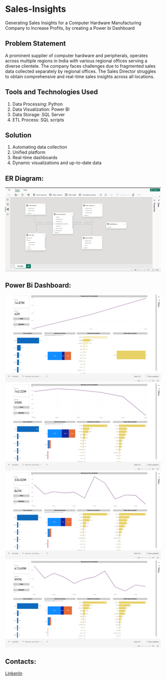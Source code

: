 # Sales-Insights
Generating Sales Insights for a Computer Hardware Manufacturing Company to Increase Profits, by creating a Power bi Dashboard

## Problem Statement
A prominent supplier of computer hardware and peripherals, operates across multiple regions in India with various regional offices serving a diverse clientele. The company faces challenges due to fragmented sales data collected separately by regional offices. The Sales Director struggles to obtain comprehensive and real-time sales insights across all locations.

## Tools and Technologies Used
1. Data Processing: Python 
2. Data Visualization: Power BI
3. Data Storage: SQL Server 
4. ETL Process: SQL scripts 

## Solution
1. Automating data collection
2. Unified platform
3. Real-time dashboards
4. Dynamic visualizations and up-to-date data

## ER Diagram:
![image alt](https://github.com/aafreenmo/Sales-Insights/blob/f99713a4ecf15ba7e459496c1ab783aba72c3a6e/Images/Screenshot%20(10).png)

## Power Bi Dashboard:
![image alt](https://github.com/aafreenmo/Sales-Insights/blob/de75dcf988a5391a88d80d6d369e03500dc444e6/Images/Screenshot%20(9).png)
![image alt](https://github.com/aafreenmo/Sales-Insights/blob/3f5aa49064bce7297ebf3eb340158dd66060b3d8/Images/Screenshot%20(8).png)
![image alt](https://github.com/aafreenmo/Sales-Insights/blob/675ecb9ce6a2f9907d61f0166c3c463331388789/Images/Screenshot%20(7).png)
![image alt](https://github.com/aafreenmo/Sales-Insights/blob/57757f41b4358807963bf408b9304af780ac33de/Images/Screenshot%20(6).png)

## Contacts:
[LinkenIn](linkedin.com/in/aafreen-moyal)

